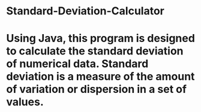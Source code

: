 # Standard-Deviation-Calculator
# Using Java, this program is designed to calculate the standard deviation of numerical data. Standard deviation is a measure of the amount of variation or dispersion in a set of values.
